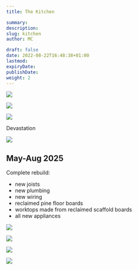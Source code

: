 ```yaml
---
title: The Kitchen

summary: 
description: 
slug: kitchen
author: MC

draft: false
date: 2022-08-22T16:48:38+01:00
lastmod: 
expiryDate: 
publishDate:
weight: 2
---
```


![](/images/8632.jpeg)

![](/images/8633.jpeg)

![](/images/8628.jpeg)

Devastation

![](/images/2379.jpeg )

<!--
On closer inspection it looked like it hadn't been cleaned since the 1970s! Two full days of meticulous scrubbing.
![](/images/9401.jpeg)

We removed the shelves and cupboards.

![](/images/9476.jpeg)

![](/images/9479.jpeg)

![](/images/9480.jpeg)

![](/images/9482.jpeg)

-->
## May-Aug 2025

Complete rebuild:
- new joists
- new plumbing
- new wiring
- reclaimed pine floor boards
- worktops made from reclaimed scaffold boards
- all new appliances

![](/images/2868.jpeg )

![](/images/2865.jpeg )



![](/images/2871.jpeg )

![](/images/2875.jpeg )
